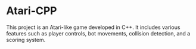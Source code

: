 # Atari-CPP
This project is an Atari-like game developed in C++. It includes various features such as player controls, bot movements, collision detection, and a scoring system.
